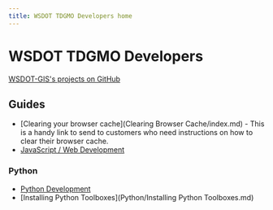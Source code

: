 ```yaml
---
title: WSDOT TDGMO Developers home
---
```


WSDOT TDGMO Developers
======================

[WSDOT-GIS's projects on GitHub](https://github.com/WSDOT-GIS)

Guides
------

* [Clearing your browser cache](Clearing Browser Cache/index.md) - This is a handy link to send to customers who need instructions on how to clear their browser cache.
* [JavaScript / Web Development](JavaScript.md)

### Python ###
* [Python Development](Python/pydev.md)
* [Installing Python Toolboxes](Python/Installing Python Toolboxes.md)